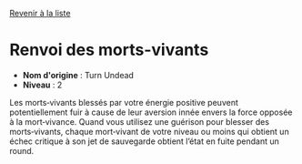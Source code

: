 [Revenir à la liste](..)

# Renvoi des morts-vivants

 * **Nom d'origine** : Turn Undead
 * **Niveau** : 2


<p>Les morts‑vivants blessés par votre énergie positive peuvent potentiellement fuir à cause de leur aversion innée envers la force opposée à la mort‑vivance. Quand vous utilisez une guérison pour blesser des morts‑vivants, chaque mort‑vivant de votre niveau ou moins qui obtient un échec critique à son jet de sauvegarde obtient l’état en fuite pendant un round.</p>